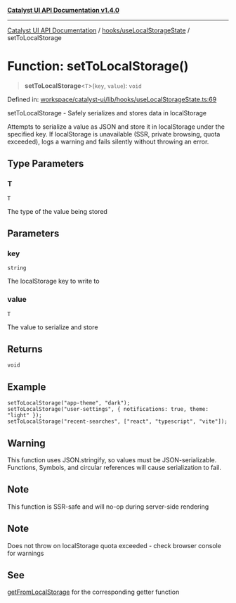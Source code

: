 [**Catalyst UI API Documentation v1.4.0**](../../../README.md)

---

[Catalyst UI API Documentation](../../../README.md) / [hooks/useLocalStorageState](../README.md) / setToLocalStorage

# Function: setToLocalStorage()

> **setToLocalStorage**\<`T`\>(`key`, `value`): `void`

Defined in: [workspace/catalyst-ui/lib/hooks/useLocalStorageState.ts:69](https://github.com/TheBranchDriftCatalyst/catalyst-ui/blob/main/lib/hooks/useLocalStorageState.ts#L69)

setToLocalStorage - Safely serializes and stores data in localStorage

Attempts to serialize a value as JSON and store it in localStorage under the
specified key. If localStorage is unavailable (SSR, private browsing, quota exceeded),
logs a warning and fails silently without throwing an error.

## Type Parameters

### T

`T`

The type of the value being stored

## Parameters

### key

`string`

The localStorage key to write to

### value

`T`

The value to serialize and store

## Returns

`void`

## Example

```tsx
setToLocalStorage("app-theme", "dark");
setToLocalStorage("user-settings", { notifications: true, theme: "light" });
setToLocalStorage("recent-searches", ["react", "typescript", "vite"]);
```

## Warning

This function uses JSON.stringify, so values must be JSON-serializable.
Functions, Symbols, and circular references will cause serialization to fail.

## Note

This function is SSR-safe and will no-op during server-side rendering

## Note

Does not throw on localStorage quota exceeded - check browser console for warnings

## See

[getFromLocalStorage](getFromLocalStorage.md) for the corresponding getter function
